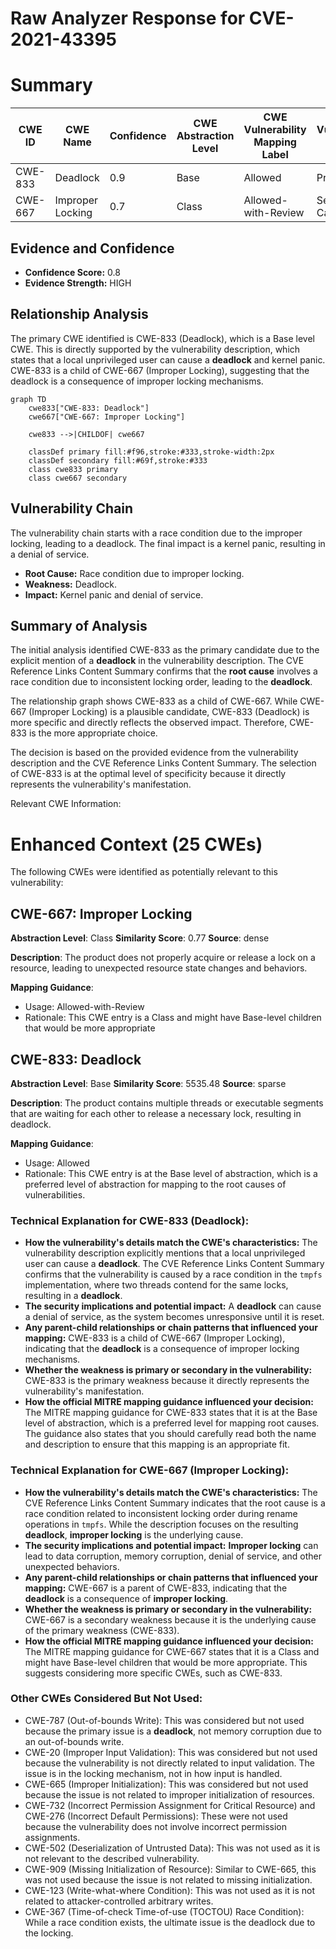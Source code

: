 # Raw Analyzer Response for CVE-2021-43395

# Summary
| CWE ID | CWE Name | Confidence | CWE Abstraction Level | CWE Vulnerability Mapping Label | CWE-Vulnerability Mapping Notes |
|---|---|---|---|---|---|
| CWE-833 | Deadlock | 0.9 | Base | Allowed | Primary CWE |
| CWE-667 | Improper Locking | 0.7 | Class | Allowed-with-Review | Secondary Candidate |

## Evidence and Confidence

*   **Confidence Score:** 0.8
*   **Evidence Strength:** HIGH

## Relationship Analysis
The primary CWE identified is CWE-833 (Deadlock), which is a Base level CWE. This is directly supported by the vulnerability description, which states that a local unprivileged user can cause a **deadlock** and kernel panic. CWE-833 is a child of CWE-667 (Improper Locking), suggesting that the deadlock is a consequence of improper locking mechanisms.

```mermaid
graph TD
    cwe833["CWE-833: Deadlock"]
    cwe667["CWE-667: Improper Locking"]

    cwe833 -->|CHILDOF| cwe667

    classDef primary fill:#f96,stroke:#333,stroke-width:2px
    classDef secondary fill:#69f,stroke:#333
    class cwe833 primary
    class cwe667 secondary
```

## Vulnerability Chain
The vulnerability chain starts with a race condition due to the improper locking, leading to a deadlock. The final impact is a kernel panic, resulting in a denial of service.
- **Root Cause:** Race condition due to improper locking.
- **Weakness:** Deadlock.
- **Impact:** Kernel panic and denial of service.

## Summary of Analysis
The initial analysis identified CWE-833 as the primary candidate due to the explicit mention of a **deadlock** in the vulnerability description. The CVE Reference Links Content Summary confirms that the **root cause** involves a race condition due to inconsistent locking order, leading to the **deadlock**.

The relationship graph shows CWE-833 as a child of CWE-667. While CWE-667 (Improper Locking) is a plausible candidate, CWE-833 (Deadlock) is more specific and directly reflects the observed impact. Therefore, CWE-833 is the more appropriate choice.

The decision is based on the provided evidence from the vulnerability description and the CVE Reference Links Content Summary. The selection of CWE-833 is at the optimal level of specificity because it directly represents the vulnerability's manifestation.

Relevant CWE Information:

# Enhanced Context (25 CWEs)
The following CWEs were identified as potentially relevant to this vulnerability:

## CWE-667: Improper Locking
**Abstraction Level**: Class
**Similarity Score**: 0.77
**Source**: dense

**Description**:
The product does not properly acquire or release a lock on a resource, leading to unexpected resource state changes and behaviors.

**Mapping Guidance**:
- Usage: Allowed-with-Review
- Rationale: This CWE entry is a Class and might have Base-level children that would be more appropriate

## CWE-833: Deadlock
**Abstraction Level**: Base
**Similarity Score**: 5535.48
**Source**: sparse

**Description**:
The product contains multiple threads or executable segments that are waiting for each other to release a necessary lock, resulting in deadlock.

**Mapping Guidance**:
- Usage: Allowed
- Rationale: This CWE entry is at the Base level of abstraction, which is a preferred level of abstraction for mapping to the root causes of vulnerabilities.

### Technical Explanation for CWE-833 (Deadlock):
-   **How the vulnerability's details match the CWE's characteristics:** The vulnerability description explicitly mentions that a local unprivileged user can cause a **deadlock**. The CVE Reference Links Content Summary confirms that the vulnerability is caused by a race condition in the `tmpfs` implementation, where two threads contend for the same locks, resulting in a **deadlock**.
-   **The security implications and potential impact:** A **deadlock** can cause a denial of service, as the system becomes unresponsive until it is reset.
-   **Any parent-child relationships or chain patterns that influenced your mapping:** CWE-833 is a child of CWE-667 (Improper Locking), indicating that the **deadlock** is a consequence of improper locking mechanisms.
-   **Whether the weakness is primary or secondary in the vulnerability:** CWE-833 is the primary weakness because it directly represents the vulnerability's manifestation.
-   **How the official MITRE mapping guidance influenced your decision:** The MITRE mapping guidance for CWE-833 states that it is at the Base level of abstraction, which is a preferred level for mapping root causes. The guidance also states that you should carefully read both the name and description to ensure that this mapping is an appropriate fit.

### Technical Explanation for CWE-667 (Improper Locking):
-   **How the vulnerability's details match the CWE's characteristics:** The CVE Reference Links Content Summary indicates that the root cause is a race condition related to inconsistent locking order during rename operations in `tmpfs`. While the description focuses on the resulting **deadlock**, **improper locking** is the underlying cause.
-   **The security implications and potential impact:** **Improper locking** can lead to data corruption, memory corruption, denial of service, and other unexpected behaviors.
-   **Any parent-child relationships or chain patterns that influenced your mapping:** CWE-667 is a parent of CWE-833, indicating that the **deadlock** is a consequence of **improper locking**.
-   **Whether the weakness is primary or secondary in the vulnerability:** CWE-667 is a secondary weakness because it is the underlying cause of the primary weakness (CWE-833).
-   **How the official MITRE mapping guidance influenced your decision:** The MITRE mapping guidance for CWE-667 states that it is a Class and might have Base-level children that would be more appropriate. This suggests considering more specific CWEs, such as CWE-833.

### Other CWEs Considered But Not Used:

-   CWE-787 (Out-of-bounds Write): This was considered but not used because the primary issue is a **deadlock**, not memory corruption due to an out-of-bounds write.
-   CWE-20 (Improper Input Validation): This was considered but not used because the vulnerability is not directly related to input validation. The issue is in the locking mechanism, not in how input is handled.
-   CWE-665 (Improper Initialization): This was considered but not used because the issue is not related to improper initialization of resources.
-   CWE-732 (Incorrect Permission Assignment for Critical Resource) and CWE-276 (Incorrect Default Permissions): These were not used because the vulnerability does not involve incorrect permission assignments.
-   CWE-502 (Deserialization of Untrusted Data): This was not used as it is not relevant to the described vulnerability.
-   CWE-909 (Missing Initialization of Resource): Similar to CWE-665, this was not used because the issue is not related to missing initialization.
-   CWE-123 (Write-what-where Condition): This was not used as it is not related to attacker-controlled arbitrary writes.
-   CWE-367 (Time-of-check Time-of-use (TOCTOU) Race Condition): While a race condition exists, the ultimate issue is the deadlock due to the locking.